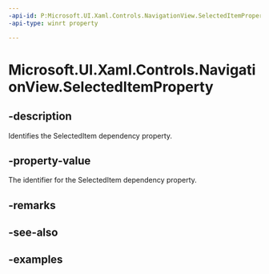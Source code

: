 ```yaml
---
-api-id: P:Microsoft.UI.Xaml.Controls.NavigationView.SelectedItemProperty
-api-type: winrt property

---
```

<!-- Property syntax.
public DependencyProperty SelectedItemProperty { get; }
-->

# Microsoft.UI.Xaml.Controls.NavigationView.SelectedItemProperty


## -description

Identifies the SelectedItem dependency property.


## -property-value

The identifier for the SelectedItem dependency property.


## -remarks


## -see-also


## -examples


